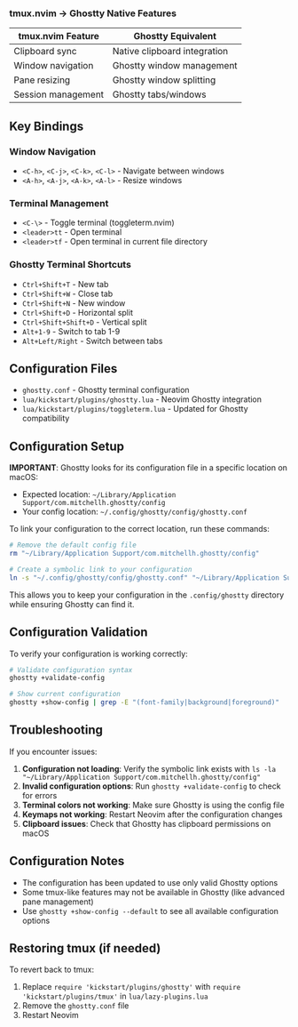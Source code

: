 ### tmux.nvim → Ghostty Native Features

| tmux.nvim Feature | Ghostty Equivalent |
|------------------|-------------------|
| Clipboard sync | Native clipboard integration |
| Window navigation | Ghostty window management |
| Pane resizing | Ghostty window splitting |
| Session management | Ghostty tabs/windows |

## Key Bindings

### Window Navigation
- `<C-h>`, `<C-j>`, `<C-k>`, `<C-l>` - Navigate between windows
- `<A-h>`, `<A-j>`, `<A-k>`, `<A-l>` - Resize windows

### Terminal Management
- `<C-\>` - Toggle terminal (toggleterm.nvim)
- `<leader>tt` - Open terminal
- `<leader>tf` - Open terminal in current file directory

### Ghostty Terminal Shortcuts
- `Ctrl+Shift+T` - New tab
- `Ctrl+Shift+W` - Close tab
- `Ctrl+Shift+N` - New window
- `Ctrl+Shift+D` - Horizontal split
- `Ctrl+Shift+Shift+D` - Vertical split
- `Alt+1-9` - Switch to tab 1-9
- `Alt+Left/Right` - Switch between tabs

## Configuration Files

- `ghostty.conf` - Ghostty terminal configuration
- `lua/kickstart/plugins/ghostty.lua` - Neovim Ghostty integration
- `lua/kickstart/plugins/toggleterm.lua` - Updated for Ghostty compatibility

## Configuration Setup

**IMPORTANT**: Ghostty looks for its configuration file in a specific location on macOS:
- Expected location: `~/Library/Application Support/com.mitchellh.ghostty/config`
- Your config location: `~/.config/ghostty/config/ghostty.conf`

To link your configuration to the correct location, run these commands:

```bash
# Remove the default config file
rm "~/Library/Application Support/com.mitchellh.ghostty/config"

# Create a symbolic link to your configuration
ln -s "~/.config/ghostty/config/ghostty.conf" "~/Library/Application Support/com.mitchellh.ghostty/config"
```

This allows you to keep your configuration in the `.config/ghostty` directory while ensuring Ghostty can find it.

## Configuration Validation

To verify your configuration is working correctly:

```bash
# Validate configuration syntax
ghostty +validate-config

# Show current configuration
ghostty +show-config | grep -E "(font-family|background|foreground)"
```

## Troubleshooting

If you encounter issues:

1. **Configuration not loading**: Verify the symbolic link exists with `ls -la "~/Library/Application Support/com.mitchellh.ghostty/config"`
2. **Invalid configuration options**: Run `ghostty +validate-config` to check for errors
3. **Terminal colors not working**: Make sure Ghostty is using the config file
4. **Keymaps not working**: Restart Neovim after the configuration changes
5. **Clipboard issues**: Check that Ghostty has clipboard permissions on macOS

## Configuration Notes

- The configuration has been updated to use only valid Ghostty options
- Some tmux-like features may not be available in Ghostty (like advanced pane management)
- Use `ghostty +show-config --default` to see all available configuration options

## Restoring tmux (if needed)

To revert back to tmux:

1. Replace `require 'kickstart/plugins/ghostty'` with `require 'kickstart/plugins/tmux'` in `lua/lazy-plugins.lua`
2. Remove the `ghostty.conf` file
3. Restart Neovim
